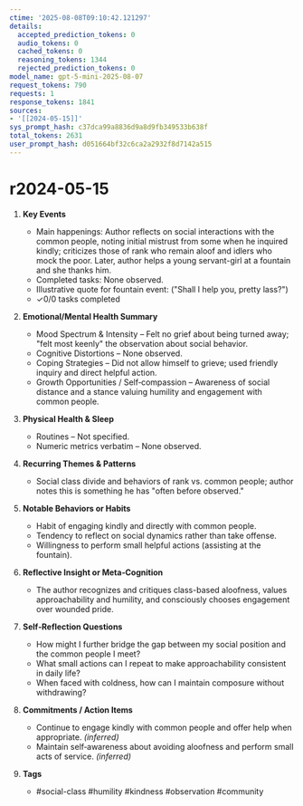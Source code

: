 ```yaml
---
ctime: '2025-08-08T09:10:42.121297'
details:
  accepted_prediction_tokens: 0
  audio_tokens: 0
  cached_tokens: 0
  reasoning_tokens: 1344
  rejected_prediction_tokens: 0
model_name: gpt-5-mini-2025-08-07
request_tokens: 790
requests: 1
response_tokens: 1841
sources:
- '[[2024-05-15]]'
sys_prompt_hash: c37dca99a8836d9a8d9fb349533b638f
total_tokens: 2631
user_prompt_hash: d051664bf32c6ca2a2932f8d7142a515
---
```

# r2024-05-15

1. **Key Events**
   - Main happenings: Author reflects on social interactions with the common people, noting initial mistrust from some when he inquired kindly; criticizes those of rank who remain aloof and idlers who mock the poor. Later, author helps a young servant-girl at a fountain and she thanks him.
   - Completed tasks: None observed.
   - Illustrative quote for fountain event: ("Shall I help you, pretty lass?")
   - ✓0/0 tasks completed

2. **Emotional/Mental Health Summary**
   - Mood Spectrum & Intensity – Felt no grief about being turned away; "felt most keenly" the observation about social behavior.
   - Cognitive Distortions – None observed.
   - Coping Strategies – Did not allow himself to grieve; used friendly inquiry and direct helpful action.
   - Growth Opportunities / Self‑compassion – Awareness of social distance and a stance valuing humility and engagement with common people.

3. **Physical Health & Sleep**
   - Routines – Not specified.
   - Numeric metrics verbatim – None observed.

4. **Recurring Themes & Patterns**
   - Social class divide and behaviors of rank vs. common people; author notes this is something he has "often before observed."

5. **Notable Behaviors or Habits**
   - Habit of engaging kindly and directly with common people.
   - Tendency to reflect on social dynamics rather than take offense.
   - Willingness to perform small helpful actions (assisting at the fountain).

6. **Reflective Insight or Meta‑Cognition**
   - The author recognizes and critiques class-based aloofness, values approachability and humility, and consciously chooses engagement over wounded pride.

7. **Self‑Reflection Questions**
   - How might I further bridge the gap between my social position and the common people I meet?
   - What small actions can I repeat to make approachability consistent in daily life?
   - When faced with coldness, how can I maintain composure without withdrawing?

8. **Commitments / Action Items**
   - Continue to engage kindly with common people and offer help when appropriate. *(inferred)*
   - Maintain self‑awareness about avoiding aloofness and perform small acts of service. *(inferred)*

9. **Tags**
   - #social-class #humility #kindness #observation #community